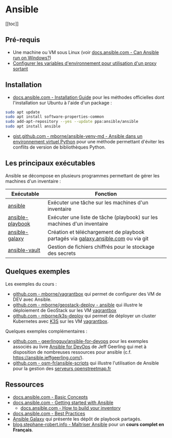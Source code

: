 
# Ansible

[[toc]]

## Pré-requis

* Une machine ou VM sous Linux (voir [docs.ansible.com - Can Ansible run on Windows?](https://docs.ansible.com/ansible/latest/user_guide/windows_faq.html#can-ansible-run-on-windows))
* [Configurer les variables d'environnement pour utilisation d'un proxy sortant](proxy-sortant/proxy-env-vars.md)

## Installation

* [docs.ansible.com - Installation Guide](https://docs.ansible.com/ansible/latest/installation_guide/index.html#installation-guide) pour les méthodes officielles dont l'installation sur Ubuntu à l'aide d'un package :

```bash
sudo apt update
sudo apt install software-properties-common
sudo add-apt-repository --yes --update ppa:ansible/ansible
sudo apt install ansible
```

* [gist.github.com - mborne/ansible-venv-md - Ansible dans un environnement virtuel Python](https://gist.github.com/mborne/eeb3a0177fe27f5ed393a00eded0a86f#file-ansible-venv-md) pour une méthode permettant d'éviter les conflits de version de bibliothèques Python.

## Les principaux exécutables

Ansible se décompose en plusieurs programmes permettant de gérer les machines d'un inventaire :

| Exécutable                                                                            | Fonction                                                                                                         |
|---------------------------------------------------------------------------------------|------------------------------------------------------------------------------------------------------------------|
| [ansible](https://docs.ansible.com/ansible/latest/cli/ansible.html)                   | Exécuter une tâche sur les machines d'un inventaire                                                              |
| [ansible-playbook](https://docs.ansible.com/ansible/latest/cli/ansible-playbook.html) | Exécuter une liste de tâche (playbook) sur les machines d'un inventaire                                          |
| [ansible-galaxy](https://docs.ansible.com/ansible/latest/cli/ansible-galaxy.html)     | Création et téléchargement de playbook partagés via [galaxy.ansible.com](https://galaxy.ansible.com/) ou via git |
| [ansible-vault](https://docs.ansible.com/ansible/latest/cli/ansible-vault.html)       | Gestion de fichiers chiffrés pour le stockage des secrets                                                        |

## Quelques exemples

Les exemples du cours :

* [github.com - mborne/vagrantbox](https://github.com/mborne/vagrantbox#vagrantbox) qui permet de configurer des VM de DEV avec Ansible.
* [github.com - mborne/geostack-deploy - ansible](https://github.com/mborne/geostack-deploy/tree/master/ansible#readme) qui illustre le déploiement de GeoStack sur les VM [vagrantbox](https://github.com/mborne/vagrantbox#vagrantbox)
* [github.com - mborne/k3s-deploy](https://github.com/mborne/k3s-deploy#k3s-deploy) qui permet de déployer un cluster Kubernetes avec [K3S](https://k3s.io/) sur les VM [vagrantbox](https://github.com/mborne/vagrantbox#vagrantbox).

Quelques exemples complémentaires :

* [github.com - geerlingguy/ansible-for-devops](https://github.com/geerlingguy/ansible-for-devops?tab=readme-ov-file#ansible-for-devops-examples) pour les exemples associés au livre [Ansible for DevOps](https://www.ansiblefordevops.com/) de Jeff Geerling qui met à disposition de nombreuses ressources pour ansible (c.f. https://ansible.jeffgeerling.com/).
* [github.com - osm-fr/ansible-scripts](https://github.com/osm-fr/ansible-scripts#readme) qui illustre l'utilisation de Ansible pour la gestion des [serveurs openstreetmap.fr](https://github.com/osm-fr/ansible-scripts/blob/master/hosts)

## Ressources

* [docs.ansible.com - Basic Concepts](https://docs.ansible.com/ansible/latest/network/getting_started/basic_concepts.html)
* [docs.ansible.com - Getting started with Ansible](https://docs.ansible.com/ansible/latest/getting_started/index.html)
  * [docs.ansible.com - How to build your inventory](https://docs.ansible.com/ansible/2.9/user_guide/intro_inventory.html)
* [docs.ansible.com - Best Practices](https://docs.ansible.com/ansible/2.9/user_guide/playbooks_best_practices.html#best-practices)
* [Ansible Galaxy](https://galaxy.ansible.com/) qui présente les dépôt de playbook partagés.
* [blog.stephane-robert.info - Maîtriser Ansible](https://blog.stephane-robert.info/docs/infra-as-code/gestion-de-configuration/ansible/introduction/) pour un **cours complet en Français**.


